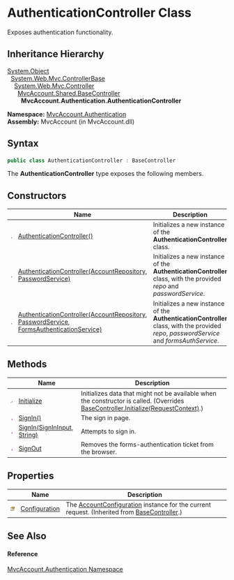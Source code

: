 AuthenticationController Class
==============================
Exposes authentication functionality.


Inheritance Hierarchy
---------------------
[System.Object][1]  
  [System.Web.Mvc.ControllerBase][2]  
    [System.Web.Mvc.Controller][3]  
      [MvcAccount.Shared.BaseController][4]  
        **MvcAccount.Authentication.AuthenticationController**  

**Namespace:** [MvcAccount.Authentication][5]  
**Assembly:** MvcAccount (in MvcAccount.dll)

Syntax
------

```csharp
public class AuthenticationController : BaseController
```

The **AuthenticationController** type exposes the following members.


Constructors
------------

                 | Name                                                                                          | Description                                                                                                                               
---------------- | --------------------------------------------------------------------------------------------- | ----------------------------------------------------------------------------------------------------------------------------------------- 
![Public method] | [AuthenticationController()][6]                                                               | Initializes a new instance of the **AuthenticationController** class.                                                                     
![Public method] | [AuthenticationController(AccountRepository, PasswordService)][7]                             | Initializes a new instance of the **AuthenticationController** class, with the provided *repo* and *passwordService*.                     
![Public method] | [AuthenticationController(AccountRepository, PasswordService, FormsAuthenticationService)][8] | Initializes a new instance of the **AuthenticationController** class, with the provided *repo*, *passwordService* and *formsAuthService*. 


Methods
-------

                    | Name                              | Description                                                                                                                               
------------------- | --------------------------------- | ----------------------------------------------------------------------------------------------------------------------------------------- 
![Protected method] | [Initialize][9]                   | Initializes data that might not be available when the constructor is called. (Overrides [BaseController.Initialize(RequestContext)][10].) 
![Public method]    | [SignIn()][11]                    | The sign in page.                                                                                                                         
![Public method]    | [SignIn(SignInInput, String)][12] | Attempts to sign in.                                                                                                                      
![Public method]    | [SignOut][13]                     | Removes the forms-authentication ticket from the browser.                                                                                 


Properties
----------

                      | Name                | Description                                                                                            
--------------------- | ------------------- | ------------------------------------------------------------------------------------------------------ 
![Protected property] | [Configuration][14] | The [AccountConfiguration][15] instance for the current request. (Inherited from [BaseController][4].) 


See Also
--------

#### Reference
[MvcAccount.Authentication Namespace][5]  

[1]: http://msdn.microsoft.com/en-us/library/e5kfa45b
[2]: http://msdn.microsoft.com/en-us/library/dd504950
[3]: http://msdn.microsoft.com/en-us/library/dd460481
[4]: ../../MvcAccount.Shared/BaseController/README.md
[5]: ../README.md
[6]: _ctor.md
[7]: _ctor_1.md
[8]: _ctor_2.md
[9]: Initialize.md
[10]: ../../MvcAccount.Shared/BaseController/Initialize.md
[11]: SignIn.md
[12]: SignIn_1.md
[13]: SignOut.md
[14]: ../../MvcAccount.Shared/BaseController/Configuration.md
[15]: ../../MvcAccount/AccountConfiguration/README.md
[Public method]: ../../_icons/pubmethod.gif "Public method"
[Protected method]: ../../_icons/protmethod.gif "Protected method"
[Protected property]: ../../_icons/protproperty.gif "Protected property"